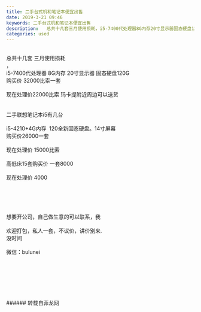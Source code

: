 ```yaml
---
title: 二手台式机和笔记本便宜出售
date: 2019-3-21 09:46
keywords: 二手台式机和笔记本便宜出售
description:   总共十几套三月使用损耗，i5-7400代处理器8G内存20寸显示器固态硬盘120G购买价32000比索一套现在处理价22000比索玛卡提附近周边可以送货二手联想笔记本i5有几台i5-4210+4G内存  120全新固态硬盘。14寸屏幕购
categories: used
---
```

<td class="t_f" id="postmessage_3271040">

  <br/> 总共十几套 三月使用损耗<br/>
，<br/>
i5-7400代处理器 8G内存 20寸显示器 固态硬盘120G<br/>
购买价 32000比索一套<br/>
<br/>
现在处理价22000比索 玛卡提附近周边可以送货<br/>
<br/>
<br/>
二手联想笔记本i5有几台 <br/>
<br/>
i5-4210+4G内存  120全新固态硬盘。14寸屏幕 <br/>
购买价26000一套<br/>
<br/>
现在处理价 15000比索<br/>
<br/>
高低床15套购买价 一套8000<br/>
<br/>
现在处理价 4000<br/>
<br/>
<br/>
<br/>
<br/>
<br/>
想要开公司，自己做生意的可以联系，我<br/>
<br/>
欢迎打包，私人一套，不议价，讲价别来.<br/>
没时间<br/>
<br/>
微信：bulunei  <br/>
<img alt="" border="0" class="zoom" data-cf-modified-3f9b42955150d2bdd7494663-="" file="http://www.flw.ph/data/appbyme/upload/image/201903/21/XP55GCY4juWQ.jpg" id="aimg_C8ngn" lazyloadthumb="1" onclick="" onmouseover="" src="http://www.flw.ph/data/appbyme/upload/image/201903/21/XP55GCY4juWQ.jpg"/><br/>
<br/>
<img alt="" border="0" class="zoom" data-cf-modified-3f9b42955150d2bdd7494663-="" file="http://www.flw.ph/data/appbyme/upload/image/201903/21/XjfIWba3dJZf.jpg" id="aimg_XvhJZ" lazyloadthumb="1" onclick="" onmouseover="" src="http://www.flw.ph/data/appbyme/upload/image/201903/21/XjfIWba3dJZf.jpg"/><br/>
<br/>
<img alt="" border="0" class="zoom" data-cf-modified-3f9b42955150d2bdd7494663-="" file="http://www.flw.ph/data/appbyme/upload/image/201903/21/iDTzYxXgJqRe.jpg" id="aimg_QsslL" lazyloadthumb="1" onclick="" onmouseover="" src="http://www.flw.ph/data/appbyme/upload/image/201903/21/iDTzYxXgJqRe.jpg"/><br/>
<br/>
<img alt="" border="0" class="zoom" data-cf-modified-3f9b42955150d2bdd7494663-="" file="http://www.flw.ph/data/appbyme/upload/image/201903/21/Xkxg5iKkeVhW.jpg" id="aimg_tSgY3" lazyloadthumb="1" onclick="" onmouseover="" src="http://www.flw.ph/data/appbyme/upload/image/201903/21/Xkxg5iKkeVhW.jpg"/><br/>
<br/>
<img alt="" border="0" class="zoom" data-cf-modified-3f9b42955150d2bdd7494663-="" file="http://www.flw.ph/data/appbyme/upload/image/201903/21/EJ9ygkRJvosA.jpg" id="aimg_gIAdp" lazyloadthumb="1" onclick="" onmouseover="" src="http://www.flw.ph/data/appbyme/upload/image/201903/21/EJ9ygkRJvosA.jpg"/><br/>
<br/>
<img alt="" border="0" class="zoom" data-cf-modified-3f9b42955150d2bdd7494663-="" file="http://www.flw.ph/data/appbyme/upload/image/201903/21/u1vKHvLK0x2v.jpg" id="aimg_unt5j" lazyloadthumb="1" onclick="" onmouseover="" src="http://www.flw.ph/data/appbyme/upload/image/201903/21/u1vKHvLK0x2v.jpg"/><br/>
<br/>
</td>
###### 转载自菲龙网